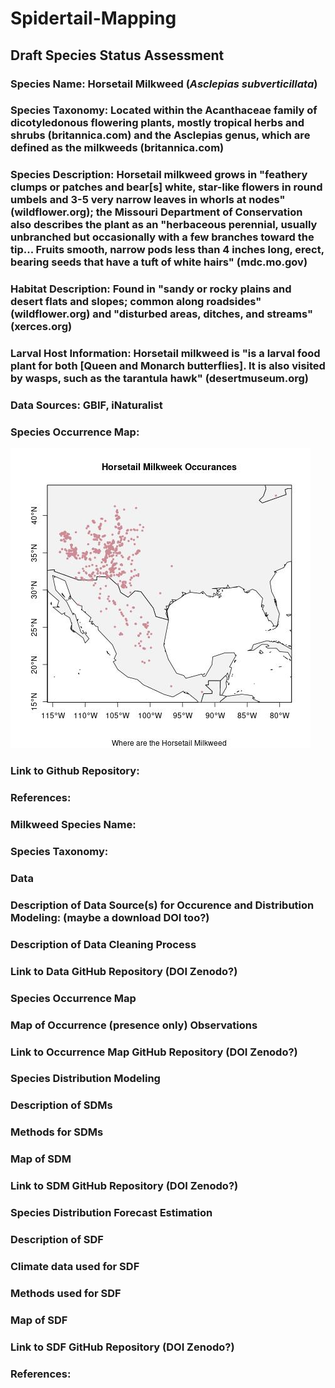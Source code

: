 # Spidertail-Mapping
## Draft Species Status Assessment

### Species Name: Horsetail Milkweed (*Asclepias subverticillata*)
### Species Taxonomy: Located within the Acanthaceae family of dicotyledonous flowering plants, mostly tropical herbs and shrubs (britannica.com) and the Asclepias genus, which are defined as the milkweeds (britannica.com)
### Species Description: Horsetail milkweed grows in "feathery clumps or patches and bear[s] white, star-like flowers in round umbels and 3-5 very narrow leaves in whorls at nodes" (wildflower.org); the Missouri Department of Conservation also describes the plant as an "herbaceous perennial, usually unbranched but occasionally with a few branches toward the tip... Fruits smooth, narrow pods less than 4 inches long, erect, bearing seeds that have a tuft of white hairs" (mdc.mo.gov)
### Habitat Description: Found in "sandy or rocky plains and desert flats and slopes; common along roadsides" (wildflower.org) and "disturbed areas, ditches, and streams" (xerces.org)
### Larval Host Information: Horsetail milkweed is "is a larval food plant for both [Queen and Monarch butterflies]. It is also visited by wasps, such as the tarantula hawk" (desertmuseum.org)
### Data Sources: GBIF, iNaturalist
### Species Occurrence Map: 
![Map of Occurences of Horsetail Milkweed across the Southwestern United States and Mexico](https://github.com/BiodiversityDataScienceCorp/Spidertail-Mapping/blob/main/map.jpg)
### Link to Github Repository: 
### References:
### 

### Milkweed Species Name: 

### Species Taxonomy: 


### Data 
### Description of Data Source(s) for Occurence and Distribution Modeling: (maybe a download DOI too?)
### Description of Data Cleaning Process
### Link to Data GitHub Repository (DOI Zenodo?)

### Species Occurrence Map
### Map of Occurrence (presence only) Observations
### Link to Occurrence Map GitHub Repository (DOI Zenodo?)

### Species Distribution Modeling
### Description of SDMs
### Methods for SDMs
### Map of SDM
### Link to SDM GitHub Repository (DOI Zenodo?)

### Species Distribution Forecast Estimation
### Description of SDF
### Climate data used for SDF
### Methods used for SDF
### Map of SDF
### Link to SDF GitHub Repository (DOI Zenodo?)

### References:
